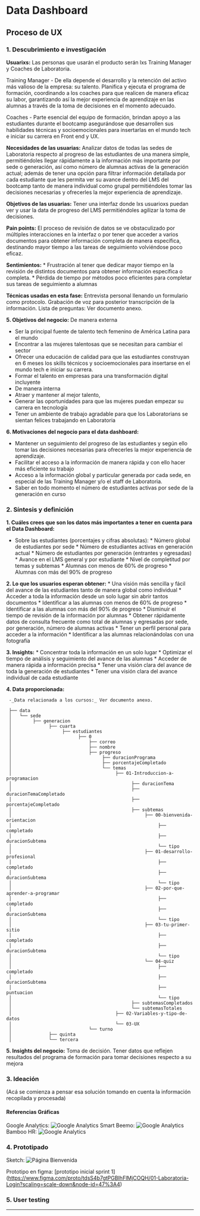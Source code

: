 # **Data Dashboard**

## **Proceso de UX**

### **1. Descubrimiento e investigación**

__Usuarixs:__ Las personas que usarán el producto serán lxs Training Manager y Coaches de Laboratoria.

Training Manager - De ella depende el desarrollo y la retención del activo más valioso de la empresa: su talento. Planifica y ejecuta el programa de formación, coordinando a los coaches para que realicen de manera eficaz su labor, garantizando así  la mejor experiencia de aprendizaje en las alumnas a través de la toma de decisiones en el momento adecuado.

Coaches - Parte esencial del equipo de formación, brindan apoyo a las estudiantes durante el bootcamp asegurándose que desarrollen sus habilidades técnicas y socioemocionales para insertarlas en el mundo tech e iniciar su carrera en Front end y UX.    

__Necesidades de las usuarias:__  Analizar datos de todas las sedes de Laboratoria respecto al progreso de las estudiantes de una manera simple, permitiéndoles llegar rápidamente a la información más importante por sede o generación, así como número de alumnas activas de la generación actual; además de tener una opción para filtrar información detallada por cada estudiante que les permita ver su avance dentro del LMS del bootcamp tanto de manera individual como grupal permitiéndoles tomar las decisiones necesarias y ofrecerles la mejor experiencia de aprendizaje.

__Objetivos de las usuarias:__ Tener una interfaz donde lxs usuarioxs puedan ver y usar la data de progreso del LMS permitiéndoles agilizar la toma de decisiones.

__Pain points:__ El proceso de revisión de datos se ve obstaculizado por múltiples interacciones en la interfaz o por tener que acceder a varios documentos para obtener información completa de manera específica, destinando mayor tiempo a las tareas de seguimiento volviéndose poco eficaz.

__Sentimientos:__ * Frustración al tener que dedicar mayor tiempo en la revisión de distintos documentos para obtener información específica o completa. * Pérdida de tiempo por métodos poco eficientes para completar sus tareas de seguimiento a alumnas


__Técnicas usadas en esta fase:__  Entrevista personal llenando un formulario como protocolo. Grabación de voz para posterior transcripción de la información. Lista de preguntas: Ver documento anexo.

__5. Objetivos del negocio:__ De manera externa
* Ser la principal fuente de talento tech femenino de América Latina para el mundo
* Encontrar a las mujeres talentosas que se necesitan para cambiar el sector
* Ofrecer una educación de calidad para que las estudiantes construyan en 6 meses los skills técnicos y   socioemocionales para insertarse en el mundo tech e iniciar su carrera.
* Formar el talento en empresas para una transformación digital incluyente
* De manera interna
* Atraer y mantener al mejor talento,
* Generar las oportunidades para que las mujeres puedan empezar su carrera en tecnología
* Tener un ambiente de trabajo agradable para que los Laboratorians se sientan felices trabajando en Laboratoria



__6. Motivaciones del negocio para el data dashboard:__

* Mantener un seguimiento del progreso de las estudiantes y según ello tomar las decisiones necesarias para ofrecerles la mejor experiencia de aprendizaje.
* Facilitar el acceso a la información de manera rápida y con ello hacer más eficiente su trabajo
* Acceso a la información global y particular generada por cada sede, en especial de las Training Manager y/o el staff de Laboratoria.
* Saber en todo momento el número de estudiantes activas por sede de la generación en curso



### **2. Síntesis y definición**

__1. Cuáles crees que son los datos más importantes a tener en cuenta para el Data Dashboard:__

   - Sobre las estudiantes (porcentajes y cifras absolutas):
    * Número global de estudiantes por sede
	* Número de estudiantes activas en generación actual
	* Número de estudiantes por generación (entrantes y egresadas)
	* Avance en el LMS general y por estudiante
	* Nivel de completitud por temas y subtemas
	* Alumnas con menos de 60% de progreso
	* Alumnas con más del 90% de progreso



__2. Lo que los usuarios esperan obtener:__
	* Una visión más sencilla y fácil del avance de las estudiantes tanto de manera global como individual
	* Acceder a toda la información desde un solo lugar sin abrir tantos documentos
	* Identificar a las alumnas con menos de 60% de progreso
	* Identificar a las alumnas con más del 90% de progreso
	* Disminuir el tiempo de revisión de la información por alumnas
	* Obtener rápidamente datos de consulta frecuente como total de alumnas y egresadas por sede, por generación, número de alumnas activas
	* Tener un perfil personal para acceder a la información
	* Identificar a las alumnas relacionándolas con una fotografía

__3. Insights:__
	* Concentrar toda la información en un solo lugar
	* Optimizar el tiempo de análisis y seguimiento del avance de las alumnas
	* Acceder de manera rápida a información precisa
	* Tener una visión clara del avance de toda la generación de estudiantes
	* Tener una visión clara del avance individual de cada estudiante


__4. Data proporcionada:__

     -_Data relacionada a los cursos:_ Ver documento anexo.

     ├── data
     │   └── sede
     │        ├── generacion
     │              ├── cuarta
     │                   ├── estudiantes
     │                         ├── 0
     │                             ├── correo
     │                             ├── nombre
     │                             ├── progreso
     │                                  ├── duracionPrograma
     │                                  ├── porcentajeCompletado
     │                                  └── temas
     │                                       ├── 01-Introduccion-a-programacion
     │                                             ├── duracionTema
     │                                             ├── duracionTemaCompletado
     │                                             ├── porcentajeCompletado
     │                                             ├── subtemas
     │                                                  ├── 00-bienvenida-orientacion
     │                                                       ├── completado
     │                                                       ├── duracionSubtema
     │                                                       └── tipo
     │                                                  ├── 01-desarrollo-profesional
     │                                                       ├── completado
     │                                                       ├── duracionSubtema
     │                                                       └── tipo
     │                                                  ├── 02-por-que-aprender-a-programar
     │                                                       ├── completado
     │                                                       ├── duracionSubtema
     │                                                       └── tipo
     │                                                  ├── 03-tu-primer-sitio
     │                                                       ├── completado
     │                                                       ├── duracionSubtema
     │                                                       └── tipo
     │                                                  └── 04-quiz
     │                                                       ├── completado
     │                                                       ├── duracionSubtema
     │                                                       ├── puntuacion
     │                                                       └── tipo
     │                                             ├── subtemasCompletados
     │                                             └── subtemasTotales
     │                                       ├── 02-Variables-y-tipo-de-datos
     │                                       └── 03-UX
     │                             └── turno
     │              ├── quinta
     │              └── tercera


__5. Insights del negocio:__ Toma de decisión. Tener datos que reflejen resultados del programa de formación para tomar decisiones respecto a su mejora


### **3. Ideación**
(Acá se comienza a pensar esa solución tomando en cuenta la información recopilada y procesada)

#### Referencias Gráficas

Google Analytics: ![Google Analytics](images/analytics.jpg)
Smart Beemo: ![Google Analytics](images/smartbeemo.jpg)
Bamboo HR: ![Google Analytics](images/bamboo.jpg)



### **4. Prototipado**

Sketch: ![Página Bienvenida](images/sketch.jpg)

Prototipo en figma: [prototipo inicial sprint 1] (https://www.figma.com/proto/tdsS4b7gtPGBIhFlMjCOQH/01-Laboratoria-Login?scaling=scale-down&node-id=47%3A4)

### **5. User testing**


****
